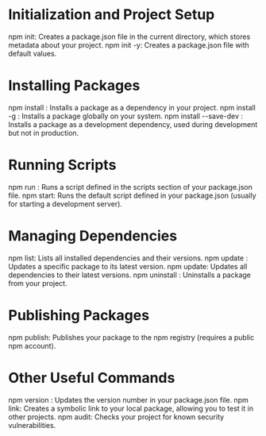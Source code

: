 # Initialization and Project Setup
npm init:                               Creates a package.json file in the current directory, which stores metadata about your project.
npm init -y:                            Creates a package.json file with default values.

# Installing Packages
npm install <package-name>:             Installs a package as a dependency in your project.
npm install -g <package-name>:          Installs a package globally on your system.
npm install --save-dev <package-name>:  Installs a package as a development dependency, used during development but not in production.

# Running Scripts
npm run <script-name>:                  Runs a script defined in the scripts section of your package.json file.
npm start:                              Runs the default script defined in your package.json (usually for starting a development server).

# Managing Dependencies
npm list:                               Lists all installed dependencies and their versions.
npm update <package-name>:              Updates a specific package to its latest version.
npm update:                             Updates all dependencies to their latest versions.
npm uninstall <package-name>:           Uninstalls a package from your project.

# Publishing Packages
npm publish:                            Publishes your package to the npm registry (requires a public npm account).

# Other Useful Commands
npm version <version>:                  Updates the version number in your package.json file.
npm link:                               Creates a symbolic link to your local package, allowing you to test it in other projects.
npm audit:                              Checks your project for known security vulnerabilities.